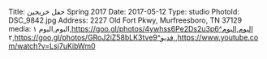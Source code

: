 Title:          حفل خريجين Spring 2017
Date:           2017-05-12
Type:           studio
PhotoId:        DSC_9842.jpg
Address:        2227 Old Fort Pkwy, Murfreesboro, TN 37129
media:          البوم,البوم ١,https://goo.gl/photos/4ywhss6Pe2Ds2u3p6^البوم,البوم ٢,https://goo.gl/photos/GRoJ2iZ58bLK3tve9^فديو,,https://www.youtube.com/watch?v=Lsj7uKibWm0
